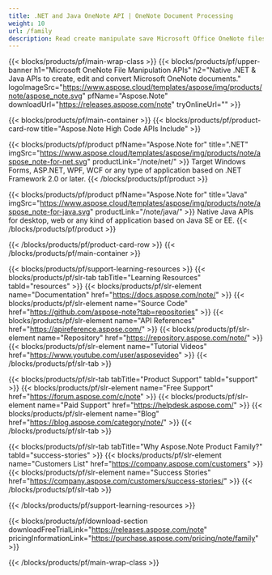 ```yaml
---
title: .NET and Java OneNote API | OneNote Document Processing 
weight: 10
url: /family
description: Read create manipulate save Microsoft Office OneNote files using relevant library on any platform. Export .one documents to PDF BMP PNG JPEG GIF formats
---
```


{{< blocks/products/pf/main-wrap-class >}}
{{< blocks/products/pf/upper-banner h1="Microsoft OneNote File Manipulation APIs" h2="Native .NET & Java APIs to create, edit and convert Microsoft OneNote documents." logoImageSrc="https://www.aspose.cloud/templates/aspose/img/products/note/aspose_note.svg" pfName="Aspose.Note" downloadUrl="https://releases.aspose.com/note" tryOnlineUrl="" >}}

{{< blocks/products/pf/main-container >}}
{{< blocks/products/pf/product-card-row title="Aspose.Note High Code APIs Include" >}}

{{< blocks/products/pf/product pfName="Aspose.Note for" title=".NET" imgSrc="https://www.aspose.cloud/templates/aspose/img/products/note/aspose_note-for-net.svg" productLink="/note/net/" >}}
Target Windows Forms, ASP.NET, WPF, WCF or any type of application based on .NET Framework 2.0 or later.
{{< /blocks/products/pf/product >}}

{{< blocks/products/pf/product pfName="Aspose.Note for" title="Java" imgSrc="https://www.aspose.cloud/templates/aspose/img/products/note/aspose_note-for-java.svg" productLink="/note/java/" >}}
Native Java APIs for desktop, web or any kind of application based on Java SE or EE.
{{< /blocks/products/pf/product >}}

{{< /blocks/products/pf/product-card-row >}}
{{< /blocks/products/pf/main-container >}}

{{< blocks/products/pf/support-learning-resources >}}
{{< blocks/products/pf/slr-tab tabTitle="Learning Resources" tabId="resources" >}}
{{< blocks/products/pf/slr-element name="Documentation" href="https://docs.aspose.com/note/" >}}
{{< blocks/products/pf/slr-element name="Source Code" href="https://github.com/aspose-note?tab=repositories" >}}
{{< blocks/products/pf/slr-element name="API References" href="https://apireference.aspose.com/" >}}
{{< blocks/products/pf/slr-element name="Repository" href="https://repository.aspose.com/note/" >}}
{{< blocks/products/pf/slr-element name="Tutorial Videos" href="https://www.youtube.com/user/asposevideo" >}}
{{< /blocks/products/pf/slr-tab >}}

{{< blocks/products/pf/slr-tab tabTitle="Product Support" tabId="support" >}}
{{< blocks/products/pf/slr-element name="Free Support" href="https://forum.aspose.com/c/note" >}}
{{< blocks/products/pf/slr-element name="Paid Support" href="https://helpdesk.aspose.com/" >}}
{{< blocks/products/pf/slr-element name="Blog" href="https://blog.aspose.com/category/note/" >}}
{{< /blocks/products/pf/slr-tab >}}

{{< blocks/products/pf/slr-tab tabTitle="Why Aspose.Note Product Family?" tabId="success-stories" >}}
{{< blocks/products/pf/slr-element name="Customers List" href="https://company.aspose.com/customers" >}}
{{< blocks/products/pf/slr-element name="Success Stories" href="https://company.aspose.com/customers/success-stories/" >}}
{{< /blocks/products/pf/slr-tab >}}

{{< /blocks/products/pf/support-learning-resources >}}

{{< blocks/products/pf/download-section downloadFreeTrialLink="https://releases.aspose.com/note" pricingInformationLink="https://purchase.aspose.com/pricing/note/family" >}}

{{< /blocks/products/pf/main-wrap-class >}}